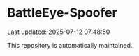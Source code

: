 # BattleEye-Spoofer

Last updated: 2025-07-12 07:48:50

This repository is automatically maintained.
